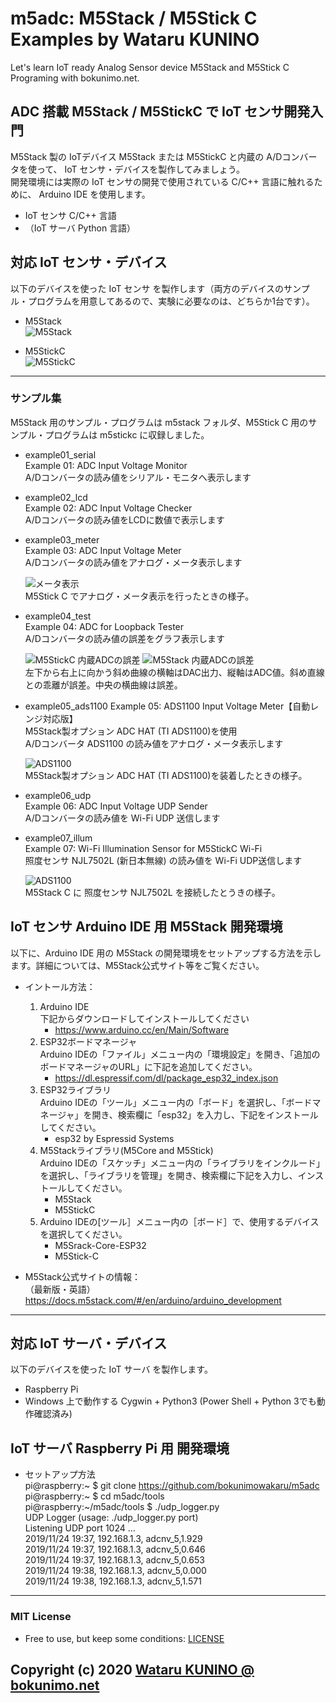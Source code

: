 # m5adc: M5Stack / M5Stick C Examples by Wataru KUNINO
Let's learn IoT ready Analog Sensor device M5Stack and M5Stick C Programing with bokunimo.net.

## ADC 搭載 M5Stack / M5StickC で IoT センサ開発入門
M5Stack 製の IoTデバイス M5Stack または M5StickC と内蔵の A/Dコンバータを使って、 IoT センサ・デバイスを製作してみましょう。  
開発環境には実際の IoT センサの開発で使用されている C/C++ 言語に触れるために、 Arduino IDE を使用します。  
- IoT センサ C/C++ 言語  
- （IoT サーバ Python 言語）  

## 対応 IoT センサ・デバイス  
以下のデバイスを使った IoT センサ を製作します（両方のデバイスのサンプル・プログラムを用意してあるので、実験に必要なのは、どちらか1台です）。  
- M5Stack  
	![M5Stack](https://github.com/bokunimowakaru/m5adc/blob/image/image/DSC_0415.jpg)

- M5StickC  
	![M5StickC](https://github.com/bokunimowakaru/m5adc/blob/image/image/DSC_0418.jpg)

--------------------------------------------------------------------------------

### サンプル集  
M5Stack 用のサンプル・プログラムは m5stack フォルダ、M5Stick C 用のサンプル・プログラムは m5stickc に収録しました。  

- example01_serial  
	Example 01: ADC Input Voltage Monitor  
	A/Dコンバータの読み値をシリアル・モニタへ表示します  

- example02_lcd  
	Example 02: ADC Input Voltage Checker  
	A/Dコンバータの読み値をLCDに数値で表示します  

- example03_meter  
	Example 03: ADC Input Voltage Meter  
	A/Dコンバータの読み値をアナログ・メータ表示します  
	
	![メータ表示](https://github.com/bokunimowakaru/m5adc/blob/image/image/DSC_0393.jpg)  
	M5Stick C でアナログ・メータ表示を行ったときの様子。

- example04_test  
	Example 04: ADC for Loopback Tester  
	A/Dコンバータの読み値の誤差をグラフ表示します  
	  
	![M5StickC 内蔵ADCの誤差](https://github.com/bokunimowakaru/m5adc/blob/image/image/DSC_0389.jpg)
	![M5Stack 内蔵ADCの誤差](https://github.com/bokunimowakaru/m5adc/blob/image/image/DSC_0440.jpg)  
	左下から右上に向かう斜め曲線の横軸はDAC出力、縦軸はADC値。斜め直線との乖離が誤差。中央の横曲線は誤差。  

- example05_ads1100
	Example 05: ADS1100 Input Voltage Meter【自動レンジ対応版】  
	M5Stack製オプション ADC HAT (TI ADS1100)を使用  
	A/Dコンバータ ADS1100 の読み値をアナログ・メータ表示します  
	  
	![ADS1100](https://github.com/bokunimowakaru/m5adc/blob/image/image/DSC_0400.jpg)  
	M5Stack製オプション ADC HAT (TI ADS1100)を装着したときの様子。  

- example06_udp  
	Example 06: ADC Input Voltage UDP Sender  
	A/Dコンバータの読み値を Wi-Fi UDP 送信します  

- example07_illum  
	Example 07: Wi-Fi Illumination Sensor for M5StickC Wi-Fi  
	照度センサ NJL7502L (新日本無線) の読み値を Wi-Fi UDP送信します  
	
	![ADS1100](https://github.com/bokunimowakaru/m5adc/blob/image/image/DSC_0432.jpg)  
	M5Stack C に 照度センサ NJL7502L を接続したとうきの様子。  

## IoT センサ Arduino IDE 用 M5Stack 開発環境
以下に、Arduino IDE 用の M5Stack の開発環境をセットアップする方法を示します。詳細については、M5Stack公式サイト等をご覧ください。  

- イントール方法：  
	1. Arduino IDE  
		下記からダウンロードしてインストールしてください  
		- https://www.arduino.cc/en/Main/Software  
	2. ESP32ボードマネージャ  
		Arduino IDEの「ファイル」メニュー内の「環境設定」を開き、「追加のボードマネージャのURL」に下記を追加してください。  
		- https://dl.espressif.com/dl/package_esp32_index.json  
	3. ESP32ライブラリ  
		Arduino IDEの「ツール」メニュー内の「ボード」を選択し、「ボードマネージャ」を開き、検索欄に「esp32」を入力し、下記をインストールしてください。  
		- esp32 by Espressid Systems  
	4. M5Stackライブラリ(M5Core and M5Stick)  
		Arduino IDEの「スケッチ」メニュー内の「ライブラリをインクルード」を選択し、「ライブラリを管理」を開き、検索欄に下記を入力し、インストールしてください。  
		- M5Stack  
		- M5StickC  
	5. Arduino IDEの[ツール］メニュー内の［ボード］で、使用するデバイスを選択してください。  
		- M5Srack-Core-ESP32  
		- M5Stick-C  
	
- M5Stack公式サイトの情報：  
	（最新版・英語）https://docs.m5stack.com/#/en/arduino/arduino_development  

--------------------------------------------------------------------------------

## 対応 IoT サーバ・デバイス  
以下のデバイスを使った IoT サーバ を製作します。  
- Raspberry Pi  
- Windows 上で動作する Cygwin + Python3 (Power Shell + Python 3でも動作確認済み)  

## IoT サーバ Raspberry Pi 用 開発環境

- セットアップ方法  
	pi@raspberry:~ $ git clone https://github.com/bokunimowakaru/m5adc  
	pi@raspberry:~ $ cd m5adc/tools  
	pi@raspberry:~/m5adc/tools $ ./udp_logger.py  
	UDP Logger (usage: ./udp_logger.py port)  
	Listening UDP port 1024 ...  
	2019/11/24 19:37, 192.168.1.3, adcnv_5,1.929  
	2019/11/24 19:37, 192.168.1.3, adcnv_5,0.646  
	2019/11/24 19:37, 192.168.1.3, adcnv_5,0.653  
	2019/11/24 19:38, 192.168.1.3, adcnv_5,0.000  
	2019/11/24 19:38, 192.168.1.3, adcnv_5,1.571  

--------------------------------------------------------------------------------

### MIT License
- Free to use, but keep some conditions: [LICENSE](https://github.com/bokunimowakaru/m5Janken/blob/master/LICENSE)

## Copyright (c) 2020 [Wataru KUNINO @ bokunimo.net](https://bokunimo.net)
